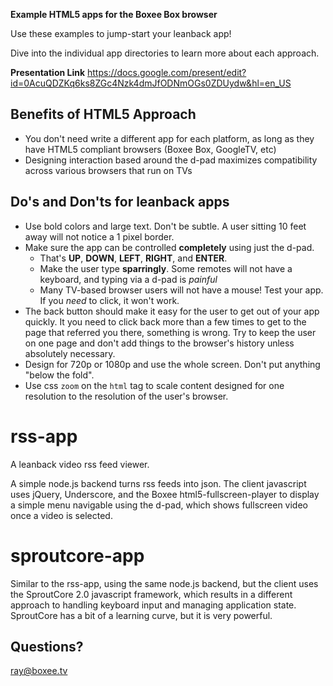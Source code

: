 **Example HTML5 apps for the Boxee Box browser**

Use these examples to jump-start your leanback app!

Dive into the individual app directories to learn more about each approach.

**Presentation Link**
https://docs.google.com/present/edit?id=0AcuQDZKq6ks8ZGc4Nzk4dmJfODNmOGs0ZDUydw&hl=en_US

Benefits of HTML5 Approach
----
  * You don't need write a different app for each platform, as long as they have HTML5 compliant browsers (Boxee Box, GoogleTV, etc)
  * Designing interaction based around the d-pad maximizes compatibility across various browsers that run on TVs


Do's and Don'ts for leanback apps
---

  * Use bold colors and large text.  Don't be subtle.  A user sitting 10 feet away will not notice a 1 pixel border.
  * Make sure the app can be controlled **completely** using just the d-pad. 
      * That's **UP**, **DOWN**, **LEFT**, **RIGHT**, and **ENTER**.
      * Make the user type **sparringly**.  Some remotes will not have a keyboard, and typing via a d-pad is *painful*
      * Many TV-based browser users will not have a mouse!  Test your app.  If you *need* to click, it won't work.
  * The back button should make it easy for the user to get out of your app quickly.  It you need to click back more than a few times to get to the page that referred you there, something is wrong.  Try to keep the user on one page and don't add things to the browser's history unless absolutely necessary.
  * Design for 720p or 1080p and use the whole screen.  Don't put anything "below the fold".
  * Use css `zoom` on the `html` tag to scale content designed for one resolution to the resolution of the user's browser.

rss-app
===

A leanback video rss feed viewer.

A simple node.js backend turns rss feeds into json.  The client javascript uses jQuery, Underscore, and the Boxee html5-fullscreen-player to display a simple menu navigable using the d-pad, which shows fullscreen video once a video is selected.


sproutcore-app
===

Similar to the rss-app, using the same node.js backend, but the client uses the SproutCore 2.0 javascript framework, which results in a different approach to handling keyboard input and managing application state.  SproutCore has a bit of a learning curve, but it is very powerful.


Questions?
---
ray@boxee.tv